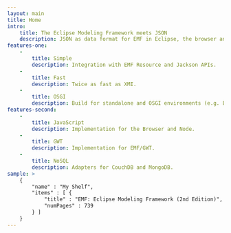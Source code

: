 ```yaml
---
layout: main
title: Home
intro:
    title: The Eclipse Modeling Framework meets JSON
    description: JSON as data format for EMF in Eclipse, the browser and server side.
features-one:
    -
        title: Simple
        description: Integration with EMF Resource and Jackson APIs.
    -
        title: Fast
        description: Twice as fast as XMI.
    -
        title: OSGI
        description: Build for standalone and OSGI environments (e.g. Eclipse plugins).
features-second:
    -
        title: JavaScript
        description: Implementation for the Browser and Node.
    -
        title: GWT
        description: Implementation for EMF/GWT.
    -
        title: NoSQL
        description: Adapters for CouchDB and MongoDB.
sample: >
    {
        "name" : "My Shelf",
        "items" : [ {
            "title" : "EMF: Eclipse Modeling Framework (2nd Edition)",
            "numPages" : 739
        } ]
    }
---
```


